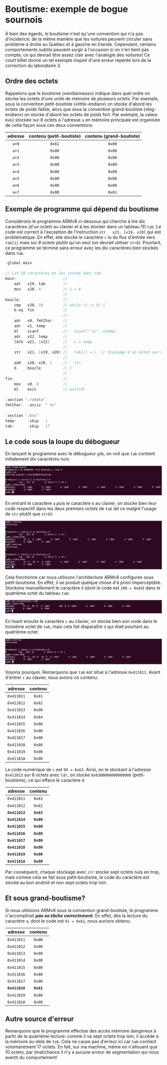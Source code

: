 # Boutisme: exemple de bogue sournois

À bien des égards, le boutisme n'est qu'une convention qui n'a pas d'incidence; de la même manière que les voitures
peuvent circuler sans problème à droite au Québec et à gauche en Irlande. Cependant, certains comportements subtils peuvent surgir à
l'occasion si on n'en tient pas compte; ce qui devrait être assez clair avec l'analogie des voitures! Ce court billet donne un
tel exemple inspiré d'une erreur repérée lors de la correction du laboratoire 3.

## Ordre des octets

Rappelons que le boutisme («endianness») indique dans quel ordre on stocke les octets d'une unité de mémoire de plusieurs octets.
Par exemple, sous la convention petit-boutiste («little-endian») on stocke d'abord les octets de poids faible, alors que sous
la convention grand-boutiste («big-endian») on stocke d'abord les octets de poids fort. Par exemple, la valeur ```0x61```
stockée sur 8 octets à l'adresse ```a``` en mémoire principale est organisée de cette façon sous ces deux conventions:

|adresse|contenu (petit-boutiste)|contenu (grand-boutiste)|
|:-:|:-:|:-:|
|```a+0```|```0x61```|```0x00```|
|```a+1```|```0x00```|```0x00```|
|```a+2```|```0x00```|```0x00```|
|```a+3```|```0x00```|```0x00```|
|```a+4```|```0x00```|```0x00```|
|```a+5```|```0x00```|```0x00```|
|```a+6```|```0x00```|```0x00```|
|```a+7```|```0x00```|```0x61```|

## Exemple de programme qui dépend du boutisme 

Considérons le programme ARMv8 ci-dessous qui cherche à lire dix caractères (d'un octet) au clavier et à les stocker dans un tableau 1D ```tab```.
Le code est correct à l'exception de l'instruction ```str   x21, [x19, x20]``` qui est problématique. En effet, elle stocke le caractère ```c```
lu du flux d'entrée vers ```tab[i]``` mais sur *8 octets* plutôt qu'un seul (on devrait utiliser ```strb```). Pourtant, ce programme se termine
sans erreur avec les dix caractères bien stockés dans ```tab```.

```c
.global main

// Lit 10 caractères et les stocke dans tab
main:                     //
    adr   x19, tab        //
    mov   x20, 0          // i = 0
                          //
boucle:                   //
    cmp   x20, 10         // while (i != 0) {
    b.eq  fin             //
                          //
    adr   x0, fmtChar     //
    adr   x1, temp        //
    bl    scanf           //   scanf(" %c", &temp)
    adr   x22, temp       //
    ldrb  w21, [x22]      //   c = temp
                          //
    str   x21, [x19, x20] //   tab[i] = c  // Stockage d'un octet sur 8 octets!
                          //
    add   x20, x20, 1     //   i++
    b     boucle          // }
                          //
fin:                      //
    mov   x0, 0           //
    bl    exit            // exit(0)

.section ".rodata"
fmtChar:  .asciz  " %c"

.section ".bss"
temp:     .skip   1
tab:      .skip   17

```

## Le code sous la loupe du débogueur

En lançant le programme avec le débogueur ```gdb```, on voit que ```tab``` contient initialement dix caractères nuls:

![Sortie de GDB](img/gdb1.png)

En entrant le caractère ```a``` puis le caractère ```b``` au clavier, on stocke bien leur code respectif
dans les deux premiers octets de ```tab``` (et ce malgré l'usage de ```str``` plutôt que ```strb```):

![Sortie de GDB](img/gdb2.png)

Cela fonctionne car nous utilisons l'architecture ARMv8 configurée sous petit-boutisme. En effet, il
se produit quelque chose d'à priori imperceptible. Stockons manuellement le caractère ```d``` (dont
le code est ```100 = 0x64```) dans le quatrième octet du tableau ```tab```:

![Sortie de GDB](img/gdb3.png)

En lisant ensuite le caractère ```c``` au clavier, on stocke bien son code dans le troisième octet de ```tab```,
mais cela fait disparaître ```d``` qui était pourtant au quatrième octet:

![Sortie de GDB](img/gdb4.png)

Voyons pourquoi. Remarquons que ```tab``` est situé à l'adresse ```0x411011```. Avant d'entrer ```c``` au clavier,
nous avions ce contenu:

|adresse|contenu|
|:-:|:-:|
|```0x411011```|```0x61```|
|```0x411012```|```0x62```|
|```0x411013```|```0x00```|
|```0x411014```|```0x64```|
|```0x411015```|```0x00```|
|```0x411016```|```0x00```|
|```0x411017```|```0x00```|
|```0x411018```|```0x00```|
|```0x411019```|```0x00```|
|```0x41101A```|```0x00```|


Le code numérique de ```c``` est ```99 = 0x63```. Ainsi, en le stockant à l'adresse ```0x411013``` sur 8 octets
avec ```ldr```, on stocke ```0x6300000000000000``` (petit-boutisme), ce qui efface le caractère ```d```:

|adresse|contenu|
|:-:|:-:|
|```0x411011```|```0x61```|
|```0x411012```|```0x62```|
|**```0x411013```**|**```0x63```**|
|**```0x411014```**|**```0x00```**|
|**```0x411015```**|**```0x00```**|
|**```0x411016```**|**```0x00```**|
|**```0x411017```**|**```0x00```**|
|**```0x411018```**|**```0x00```**|
|**```0x411019```**|**```0x00```**|
|**```0x41101A```**|**```0x00```**|

Par conséquent, chaque stockage avec ```str``` stocke sept octets nuls en trop, mais comme cela se fait sous petit-boutisme,
le code du caractère est stocké au bon endroit et non sept octets trop loin.

## Et sous grand-boutisme?

Si nous utilisions ARMv8 sous la convention grand-boutiste, le programme n'accomplirait ***pas sa tâche correctement***.
En effet, dès la lecture du caractère ```a```, dont le code est ```91 = 0x61```, nous aurions obtenu:

|adresse|contenu|
|:-:|:-:|
|```0x411011```|```0x00```|
|```0x411012```|```0x00```|
|```0x411013```|```0x00```|
|```0x411014```|```0x00```|
|```0x411015```|```0x00```|
|```0x411016```|```0x00```|
|```0x411017```|```0x00```|
|**```0x411018```**|**```0x61```**|
|```0x411019```|```0x00```|
|```0x41101A```|```0x00```|

## Autre source d'erreur

Remarquons que le programme effectue des accès mémoire dangereux à partir de la quatrième lecture: comme il va sept
octets trop loin, il accède à la mémoire au-delà de ```tab```. Cela ne cause pas d'erreur ici car ```tab``` contient
volontairement 17 octets. En fait, sur ma machine, même en n'allouant que 10 octets, par (mal)chance il n'y a aucune
erreur de segmentation qui nous avertit du comportement!

